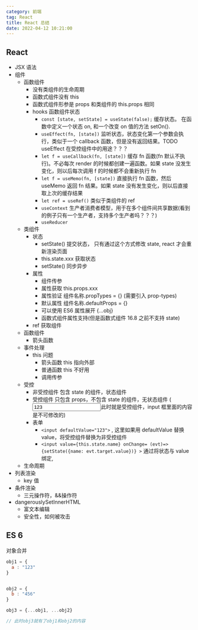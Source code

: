```yaml
---
category: 前端
tag: React 
title: React 总结
date: 2022-04-12 10:21:00
---
```


## React

- JSX 语法
- 组件
  - 函数组件
    - 没有类组件的生命周期
    - 函数式组件没有 this
    - 函数式组件形参是 props 和类组件的 this.props 相同
    - hooks 函数组件状态
      - `const [state, setState] = useState(false);` 缓存状态。 在函数中定义一个状态 on, 和一个改变 on 值的方法 setOn().
      - `useEffect(fn, [state])` 监听状态，状态变化第一个参数会执行，类似于一个 callback 函数，但是没有返回结果。TODO useEffect 在受控组件中的用途？？？
      - `let f = useCallback(fn, [state])` 缓存 fn 函数(fn 默认不执行)。不必每次 render 的时候都创建一遍函数。如果 state 没发生变化，则以后每次调用 f 的时候都不会重新执行 fn
      - `let f = useMemo(fn, [state])` 直接执行 fn 函数，然后 useMemo 返回 fn 结果。如果 state 没有发生变化，则以后直接取上次的缓存结果
      - `let ref = useRef()` 类似于类组件的 ref
      - `useContext` 生产者消费者模型，用于在多个组件间共享数据(看到的例子只有一个生产者，支持多个生产者吗？？？)
      - `useReducer` 
  - 类组件
    - 状态
      - setState() 提交状态， 只有通过这个方式修改 state, react 才会重新渲染页面
      - this.state.xxx 获取状态
      - setState() 同步异步
    - 属性
      - 组件传参
      - 属性获取 this.props.xxx
      - 属性验证 组件名称.propTypes = {} (需要引入 prop-types)
      - 默认属性 组件名称.defaultProps = {}
      - 可以使用 ES6 属性展开 {...obj}
      - 函数式组件属性支持(但是函数式组件 16.8 之前不支持 state)
    - ref 获取组件
  - 函数组件
    - 箭头函数
  - 事件处理
    - this 问题
      - 箭头函数 this 指向外部
      - 普通函数 this 不好用
      - 调用传参
  - 受控
    - 非受控组件 包含 state 的组件，状态组件
    - 受控组件 只包含 props，不包含 state 的组件，无状态组件 (<input value="123">此时就是受控组件，input 框里面的内容是不可修改的)
    - 表单
      - `<input defaultValue="123">` , 这里如果用 defaultValue 替换 value，将受控组件替换为非受控组件
      - `<input value={this.state.name} onChange= (evt)=> {setState({name: evt.target.value})} >` 通过将状态与 value 绑定,
  - 生命周期
- 列表渲染
  - key 值
- 条件渲染
  - 三元操作符，&&操作符
- dangerouslySetInnerHTML
  - 富文本编辑
  - 安全性，如何被攻击

## ES 6

对象合并

```JavaScript
obj1 = {
  a : "123"
}


obj2 = {
  b : "456"
}

obj3 = {...obj1, ...obj2}

// 此时obj3就有了obj1和obj2的内容
```
